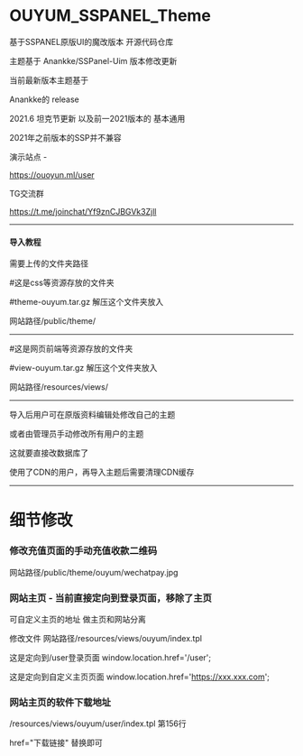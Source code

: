 # OUYUM_SSPANEL_Theme
基于SSPANEL原版UI的魔改版本 开源代码仓库

主题基于
Anankke/SSPanel-Uim 版本修改更新

当前最新版本主题基于

Anankke的 release

2021.6 坦克节更新 以及前一2021版本的 基本通用

2021年之前版本的SSP并不兼容

演示站点 - 

https://ouoyun.ml/user


TG交流群

https://t.me/joinchat/Yf9znCJBGVk3Zjll


__________________________________________


#### 导入教程

需要上传的文件夹路径

#这是css等资源存放的文件夹

#theme-ouyum.tar.gz 解压这个文件夹放入


网站路径/public/theme/

__________________________________________

#这是网页前端等资源存放的文件夹

#view-ouyum.tar.gz 解压这个文件夹放入


网站路径/resources/views/

__________________________________________


导入后用户可在原版资料编辑处修改自己的主题

或者由管理员手动修改所有用户的主题

这就要直接改数据库了



使用了CDN的用户，再导入主题后需要清理CDN缓存

__________________________________________


# 细节修改


### 修改充值页面的手动充值收款二维码

网站路径/public/theme/ouyum/wechatpay.jpg




### 网站主页 - 当前直接定向到登录页面，移除了主页

可自定义主页的地址 做主页和网站分离

修改文件
网站路径/resources/views/ouyum/index.tpl

这是定向到/user登录页面
window.location.href='/user';

这是定向到自定义主页页面
window.location.href='https://xxx.xxx.com';



### 网站主页的软件下载地址

/resources/views/ouyum/user/index.tpl
第156行

href="下载链接" 替换即可





